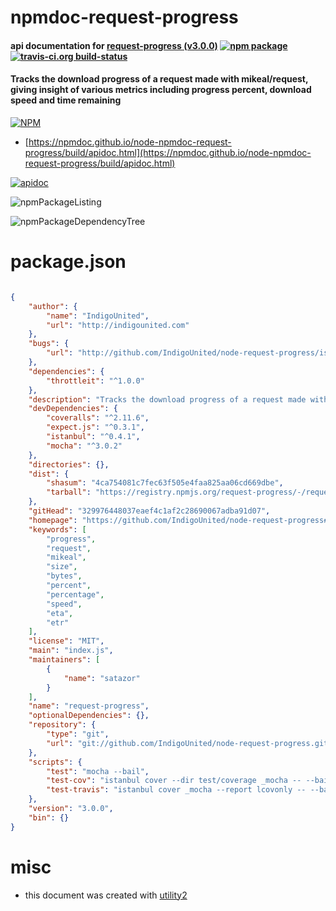 # npmdoc-request-progress

#### api documentation for  [request-progress (v3.0.0)](https://github.com/IndigoUnited/node-request-progress#readme)  [![npm package](https://img.shields.io/npm/v/npmdoc-request-progress.svg?style=flat-square)](https://www.npmjs.org/package/npmdoc-request-progress) [![travis-ci.org build-status](https://api.travis-ci.org/npmdoc/node-npmdoc-request-progress.svg)](https://travis-ci.org/npmdoc/node-npmdoc-request-progress)

#### Tracks the download progress of a request made with mikeal/request, giving insight of various metrics including progress percent, download speed and time remaining

[![NPM](https://nodei.co/npm/request-progress.png?downloads=true&downloadRank=true&stars=true)](https://www.npmjs.com/package/request-progress)

- [https://npmdoc.github.io/node-npmdoc-request-progress/build/apidoc.html](https://npmdoc.github.io/node-npmdoc-request-progress/build/apidoc.html)

[![apidoc](https://npmdoc.github.io/node-npmdoc-request-progress/build/screenCapture.buildCi.browser.%252Ftmp%252Fbuild%252Fapidoc.html.png)](https://npmdoc.github.io/node-npmdoc-request-progress/build/apidoc.html)

![npmPackageListing](https://npmdoc.github.io/node-npmdoc-request-progress/build/screenCapture.npmPackageListing.svg)

![npmPackageDependencyTree](https://npmdoc.github.io/node-npmdoc-request-progress/build/screenCapture.npmPackageDependencyTree.svg)



# package.json

```json

{
    "author": {
        "name": "IndigoUnited",
        "url": "http://indigounited.com"
    },
    "bugs": {
        "url": "http://github.com/IndigoUnited/node-request-progress/issues"
    },
    "dependencies": {
        "throttleit": "^1.0.0"
    },
    "description": "Tracks the download progress of a request made with mikeal/request, giving insight of various metrics including progress percent, download speed and time remaining",
    "devDependencies": {
        "coveralls": "^2.11.6",
        "expect.js": "^0.3.1",
        "istanbul": "^0.4.1",
        "mocha": "^3.0.2"
    },
    "directories": {},
    "dist": {
        "shasum": "4ca754081c7fec63f505e4faa825aa06cd669dbe",
        "tarball": "https://registry.npmjs.org/request-progress/-/request-progress-3.0.0.tgz"
    },
    "gitHead": "329976448037eaef4c1af2c28690067adba91d07",
    "homepage": "https://github.com/IndigoUnited/node-request-progress#readme",
    "keywords": [
        "progress",
        "request",
        "mikeal",
        "size",
        "bytes",
        "percent",
        "percentage",
        "speed",
        "eta",
        "etr"
    ],
    "license": "MIT",
    "main": "index.js",
    "maintainers": [
        {
            "name": "satazor"
        }
    ],
    "name": "request-progress",
    "optionalDependencies": {},
    "repository": {
        "type": "git",
        "url": "git://github.com/IndigoUnited/node-request-progress.git"
    },
    "scripts": {
        "test": "mocha --bail",
        "test-cov": "istanbul cover --dir test/coverage _mocha -- --bail && echo open test/coverage/lcov-report/index.html",
        "test-travis": "istanbul cover _mocha --report lcovonly -- --bail && cat ./coverage/lcov.info | ./node_modules/coveralls/bin/coveralls.js"
    },
    "version": "3.0.0",
    "bin": {}
}
```



# misc
- this document was created with [utility2](https://github.com/kaizhu256/node-utility2)
